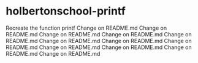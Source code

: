 # holbertonschool-printf
Recreate the function printf
 Change on README.md 
 Change on README.md 
 Change on README.md 
 Change on README.md 
 Change on README.md 
 Change on README.md 
 Change on README.md 
 Change on README.md 
 Change on README.md 
 Change on README.md 
 Change on README.md 
 Change on README.md 
